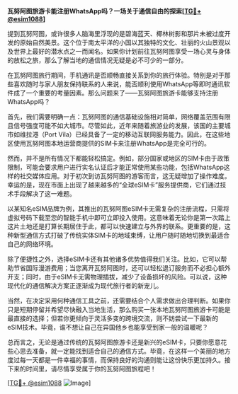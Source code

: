 **瓦努阿图旅游卡能注册WhatsApp吗？一场关于通信自由的探索[[TG💪+ @esim1088](https://t.me/s/esim1088)]**

提到瓦努阿图，或许很多人脑海里浮现的是碧海蓝天、椰林树影和那片未被过度开发的原始自然美景。这个位于南太平洋的小国以其独特的文化、壮丽的火山景观以及世界上最好的潜水点之一而闻名。如果你计划前往瓦努阿图享受一场心灵与身体的放松之旅，那么了解当地的通信情况无疑是必不可少的一部分。

在瓦努阿图旅行期间，手机通讯是否顺畅直接关系到你的旅行体验。特别是对于那些喜欢随时与家人朋友保持联系的人来说，能否顺利使用WhatsApp等即时通讯软件成了一个重要的考量因素。那么问题来了——瓦努阿图旅游卡能够支持注册WhatsApp吗？

首先，我们需要明确一点：瓦努阿图的通信基础设施相对简单，网络覆盖范围有限且信号强度可能不如大城市。尽管如此，近年来随着旅游业的发展，该国的主要城市如维拉港（Port Vila）已经具备了一定的移动互联网服务能力。因此，在这些地区使用瓦努阿图本地运营商提供的SIM卡来注册WhatsApp是完全可行的。

然而，并不是所有情况下都能轻松搞定。例如，部分国家或地区的SIM卡由于政策限制，可能会要求用户进行实名认证后才能正常使用某些功能，包括WhatsApp这样的社交媒体应用。对于初次到访瓦努阿图的游客而言，这无疑增加了操作难度。幸运的是，现在市面上出现了越来越多的“全球eSIM卡”服务提供商，它们通过技术手段解决了这一难题。

以某知名eSIM品牌为例，其推出的瓦努阿图eSIM卡无需复杂的注册流程，只需将虚拟号码下载至您的智能手机中即可立即投入使用。这意味着无论你是第一次踏上这片土地还是打算长期居住于此，都可以快速建立与外界的联系。更重要的是，这种新型通信方式打破了传统实体SIM卡的地域束缚，让用户随时随地切换到最适合自己的网络环境。

除了便捷性之外，选择eSIM卡还有其他诸多优势值得我们关注。比如，它可以帮助节省国际漫游费用；当您离开瓦努阿图时，还可以轻松退订服务而不必担心额外开支；同时，由于eSIM卡无需物理插拔，减少了设备损坏的风险。可以说，这种现代化的通信解决方案正逐渐成为现代旅行者的新宠儿。

当然，在决定采用何种通信工具之前，还需要结合个人需求做出合理判断。如果你只是短期停留并希望尽快融入当地生活，那么购买一张本地瓦努阿图旅游卡可能是最直接的选择；但若你更倾向于灵活多变的跨境交流，则不妨尝试一下最新的eSIM技术。毕竟，谁不想让自己在异国他乡也能享受到家一般的温暖呢？

总而言之，无论是通过传统的瓦努阿图旅游卡还是新兴的eSIM卡，只要你愿意花些心思去准备，就一定能找到适合自己的通信方式。毕竟，在这样一个美丽的地方度过每一天都是一件幸福的事情，而保持良好的沟通则能让这份快乐更加持久。接下来的时间里，请尽情享受属于你的瓦努阿图旅程吧！

[[TG💪+ @esim1088](https://t.me/s/esim1088) ![Image](https://i.postimg.cc/4NQfJmqS/Snipaste-2025-05-13-00-14-12.png)]